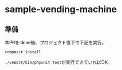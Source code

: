 # sample-vending-machine

## 準備

本PRをclone後、プロジェクト直下で下記を実行。

```shell
composer install
```

`./vendor/bin/phpunit test`が実行できていればOK。